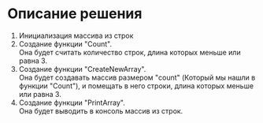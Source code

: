 # Описание решения
1. Инициализация массива из строк
2. Создание функции "Count".  
  Она будет считать количество строк, длина которых меньше или равна 3.
3. Создание функции "CreateNewArray".     
  Она будет создавать массив размером "count" (Который мы нашли в функции "Count"), и помещать в него строки, длина которых меньше или равна 3.
4. Создание функции "PrintArray".    
  Она будет выводить в консоль массив из строк.